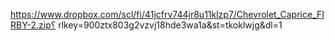 
https://www.dropbox.com/scl/fi/41jcfrv744jr8u11klzp7/Chevrolet_Caprice_FIRBY-2.zip؟ rlkey=900ztx803g2vzvj18hde3wa1a&st=tkoklwjg&dl=1
